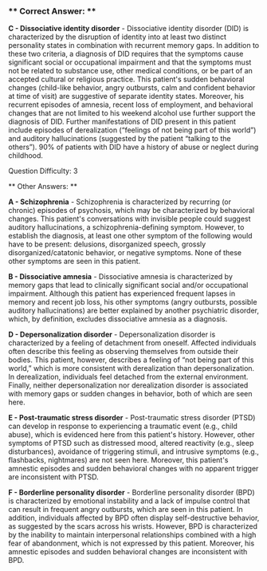### ** Correct Answer: **

**C - Dissociative identity disorder** - Dissociative identity disorder (DID) is characterized by the disruption of identity into at least two distinct personality states in combination with recurrent memory gaps. In addition to these two criteria, a diagnosis of DID requires that the symptoms cause significant social or occupational impairment and that the symptoms must not be related to substance use, other medical conditions, or be part of an accepted cultural or religious practice. This patient's sudden behavioral changes (child-like behavior, angry outbursts, calm and confident behavior at time of visit) are suggestive of separate identity states. Moreover, his recurrent episodes of amnesia, recent loss of employment, and behavioral changes that are not limited to his weekend alcohol use further support the diagnosis of DID. Further manifestations of DID present in this patient include episodes of derealization (“feelings of not being part of this world”) and auditory hallucinations (suggested by the patient “talking to the others”). 90% of patients with DID have a history of abuse or neglect during childhood.

Question Difficulty: 3

** Other Answers: **

**A - Schizophrenia** - Schizophrenia is characterized by recurring (or chronic) episodes of psychosis, which may be characterized by behavioral changes. This patient's conversations with invisible people could suggest auditory hallucinations, a schizophrenia-defining symptom. However, to establish the diagnosis, at least one other symptom of the following would have to be present: delusions, disorganized speech, grossly disorganized/catatonic behavior, or negative symptoms. None of these other symptoms are seen in this patient.

**B - Dissociative amnesia** - Dissociative amnesia is characterized by memory gaps that lead to clinically significant social and/or occupational impairment. Although this patient has experienced frequent lapses in memory and recent job loss, his other symptoms (angry outbursts, possible auditory hallucinations) are better explained by another psychiatric disorder, which, by definition, excludes dissociative amnesia as a diagnosis.

**D - Depersonalization disorder** - Depersonalization disorder is characterized by a feeling of detachment from oneself. Affected individuals often describe this feeling as observing themselves from outside their bodies. This patient, however, describes a feeling of “not being part of this world,” which is more consistent with derealization than depersonalization. In derealization, individuals feel detached from the external environment. Finally, neither depersonalization nor derealization disorder is associated with memory gaps or sudden changes in behavior, both of which are seen here.

**E - Post-traumatic stress disorder** - Post-traumatic stress disorder (PTSD) can develop in response to experiencing a traumatic event (e.g., child abuse), which is evidenced here from this patient's history. However, other symptoms of PTSD such as distressed mood, altered reactivity (e.g., sleep disturbances), avoidance of triggering stimuli, and intrusive symptoms (e.g., flashbacks, nightmares) are not seen here. Moreover, this patient's amnestic episodes and sudden behavioral changes with no apparent trigger are inconsistent with PTSD.

**F - Borderline personality disorder** - Borderline personality disorder (BPD) is characterized by emotional instability and a lack of impulse control that can result in frequent angry outbursts, which are seen in this patient. In addition, individuals affected by BPD often display self-destructive behavior, as suggested by the scars across his wrists. However, BPD is characterized by the inability to maintain interpersonal relationships combined with a high fear of abandonment, which is not expressed by this patient. Moreover, his amnestic episodes and sudden behavioral changes are inconsistent with BPD.

